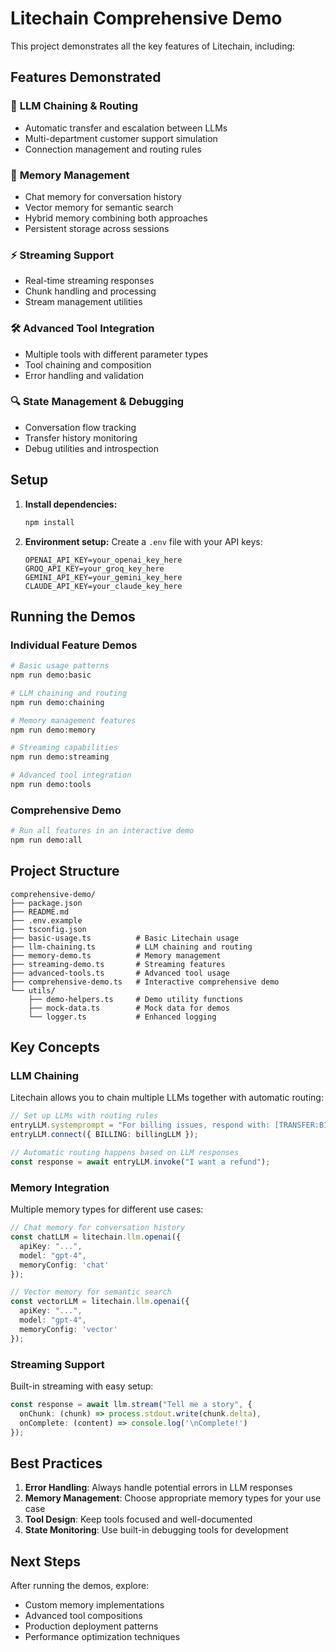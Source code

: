 # Litechain Comprehensive Demo

This project demonstrates all the key features of Litechain, including:

## Features Demonstrated

### 🔗 **LLM Chaining & Routing**
- Automatic transfer and escalation between LLMs
- Multi-department customer support simulation
- Connection management and routing rules

### 🧠 **Memory Management**
- Chat memory for conversation history
- Vector memory for semantic search
- Hybrid memory combining both approaches
- Persistent storage across sessions

### ⚡ **Streaming Support**
- Real-time streaming responses
- Chunk handling and processing
- Stream management utilities

### 🛠️ **Advanced Tool Integration**
- Multiple tools with different parameter types
- Tool chaining and composition
- Error handling and validation

### 🔍 **State Management & Debugging**
- Conversation flow tracking
- Transfer history monitoring
- Debug utilities and introspection

## Setup

1. **Install dependencies:**
   ```bash
   npm install
   ```

2. **Environment setup:**
   Create a `.env` file with your API keys:
   ```env
   OPENAI_API_KEY=your_openai_key_here
   GROQ_API_KEY=your_groq_key_here
   GEMINI_API_KEY=your_gemini_key_here
   CLAUDE_API_KEY=your_claude_key_here
   ```

## Running the Demos

### Individual Feature Demos

```bash
# Basic usage patterns
npm run demo:basic

# LLM chaining and routing
npm run demo:chaining

# Memory management features
npm run demo:memory

# Streaming capabilities
npm run demo:streaming

# Advanced tool integration
npm run demo:tools
```

### Comprehensive Demo

```bash
# Run all features in an interactive demo
npm run demo:all
```

## Project Structure

```
comprehensive-demo/
├── package.json
├── README.md
├── .env.example
├── tsconfig.json
├── basic-usage.ts          # Basic Litechain usage
├── llm-chaining.ts         # LLM chaining and routing
├── memory-demo.ts          # Memory management
├── streaming-demo.ts       # Streaming features
├── advanced-tools.ts       # Advanced tool usage
├── comprehensive-demo.ts   # Interactive comprehensive demo
└── utils/
    ├── demo-helpers.ts     # Demo utility functions
    ├── mock-data.ts        # Mock data for demos
    └── logger.ts           # Enhanced logging
```

## Key Concepts

### LLM Chaining
Litechain allows you to chain multiple LLMs together with automatic routing:

```typescript
// Set up LLMs with routing rules
entryLLM.systemprompt = "For billing issues, respond with: [TRANSFER:BILLING]";
entryLLM.connect({ BILLING: billingLLM });

// Automatic routing happens based on LLM responses
const response = await entryLLM.invoke("I want a refund");
```

### Memory Integration
Multiple memory types for different use cases:

```typescript
// Chat memory for conversation history
const chatLLM = litechain.llm.openai({ 
  apiKey: "...", 
  model: "gpt-4",
  memoryConfig: 'chat' 
});

// Vector memory for semantic search
const vectorLLM = litechain.llm.openai({ 
  apiKey: "...", 
  model: "gpt-4",
  memoryConfig: 'vector' 
});
```

### Streaming Support
Built-in streaming with easy setup:

```typescript
const response = await llm.stream("Tell me a story", {
  onChunk: (chunk) => process.stdout.write(chunk.delta),
  onComplete: (content) => console.log('\nComplete!')
});
```

## Best Practices

1. **Error Handling**: Always handle potential errors in LLM responses
2. **Memory Management**: Choose appropriate memory types for your use case
3. **Tool Design**: Keep tools focused and well-documented
4. **State Monitoring**: Use built-in debugging tools for development

## Next Steps

After running the demos, explore:
- Custom memory implementations
- Advanced tool compositions
- Production deployment patterns
- Performance optimization techniques
